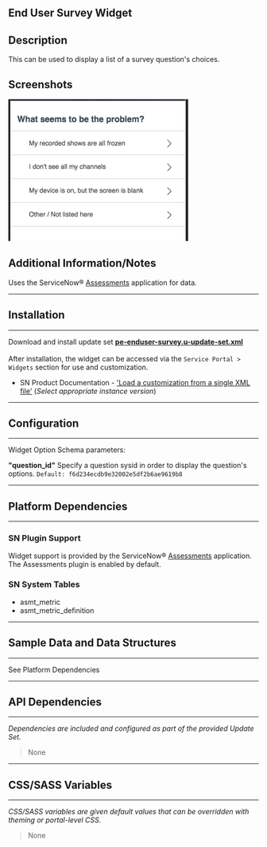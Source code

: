 ## End User Survey Widget

## Description

This can be used to display a list of a survey question's choices.

## Screenshots
![](../images/pe-enduser-survey.png)

## Additional Information/Notes 

Uses the ServiceNow® [Assessments](https://docs.servicenow.com/bundle/istanbul-servicenow-platform/page/administer/assessments/reference/r_Assessments.html?cshalt=yes ) application for data.

---
## Installation
---
Download and install update set **[pe-enduser-survey.u-update-set.xml](pe-enduser-survey.u-update-set.xml)** <br/><br/>
After installation, the widget can be accessed via the `Service Portal > Widgets` section for use and customization.<br/>
* SN Product Documentation - ['Load a customization from a single XML file'](https://docs.servicenow.com/search?q=Load+a+customization+from+a+single+XML+file)   (<i>Select appropriate instance version</i>)
---
## Configuration
---
Widget Option Schema parameters:

**"question_id"** Specify a question sysid in order to display the question's options. `Default: f6d234ecdb9e32002e5df2b6ae9619b8`

---
## Platform Dependencies
---
### SN Plugin Support
Widget support is provided by the ServiceNow® [Assessments](https://docs.servicenow.com/bundle/istanbul-servicenow-platform/page/administer/assessments/reference/r_Assessments.html?cshalt=yes ) application.  
The Assessments plugin is enabled by default.

### SN System Tables
* asmt_metric
* asmt_metric_definition

---
## Sample Data and Data Structures
---
See Platform Dependencies

---
## API Dependencies
---
<i>Dependencies are included and configured as part of the provided Update Set.</i>
> None
---
## CSS/SASS Variables
---
_CSS/SASS variables are given default values that can be overridden with theming or portal-level CSS._
> None